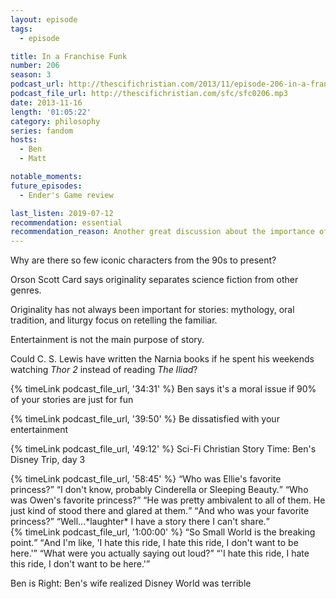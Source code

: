 ```yaml
---
layout: episode
tags:
  - episode

title: In a Franchise Funk
number: 206
season: 3
podcast_url: http://thescifichristian.com/2013/11/episode-206-in-a-franchise-funk/
podcast_file_url: http://thescifichristian.com/sfc/sfc0206.mp3
date: 2013-11-16
length: '01:05:22'
category: philosophy
series: fandom
hosts:
  - Ben
  - Matt

notable_moments:
future_episodes:
  - Ender's Game review

last_listen: 2019-07-12
recommendation: essential
recommendation_reason: Another great discussion about the importance of story. 
---
```

Why are there so few iconic characters from the 90s to present? 

Orson Scott Card says originality separates science fiction from other genres. 

Originality has not always been important for stories: mythology, oral tradition, and liturgy focus on retelling the familiar. 

Entertainment is not the main purpose of story. 

Could C. S. Lewis have written the Narnia books if he spent his weekends watching <i class="work-title">Thor 2</i> instead of reading <i class="work-title">The Iliad</i>? 

{% timeLink podcast_file_url, '34:31' %} Ben says it's a moral issue if 90% of your stories are just for fun

{% timeLink podcast_file_url, '39:50' %} Be dissatisfied with your entertainment

{% timeLink podcast_file_url, '49:12' %} Sci-Fi Christian Story Time: Ben's Disney Trip, day 3

<div class="quote">
  {% timeLink podcast_file_url, '58:45' %}
  <q class="matt">Who was Ellie's favorite princess?</q>
  <q class="ben">I don't know, probably Cinderella or Sleeping Beauty.</q>
  <q class="matt">Who was Owen's favorite princess?</q>
  <q class="ben">He was pretty ambivalent to all of them. He just kind of stood there and glared at them.</q>
  <q class="matt">And who was your favorite princess?</q>
  <q class="ben">Well...*laughter* I have a story there I can't share.</q>
</div>

<div class="quote">
  {% timeLink podcast_file_url, '1:00:00' %}
  <q class="matt">So Small World is the breaking point.</q>
  <q class="ben">And I'm like, 'I hate this ride, I hate this ride, I don't want to be here.'</q>
  <q class="matt">What were you actually saying out loud?</q>
  <q class="ben">'I hate this ride, I hate this ride, I don't want to be here.'</q>
</div>

Ben is Right: Ben's wife realized Disney World was terrible